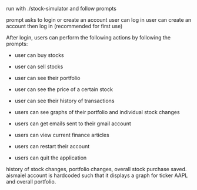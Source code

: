 run with ./stock-simulator and follow prompts

prompt asks to login or create an account
user can log in
user can create an account then log in (recommended for first use)

After login, users can perform the following actions by following the prompts:

- user can buy stocks

- user can sell stocks

- user can see their portfolio

- user can see the price of a certain stock

- user can see their history of transactions

- users can see graphs of their portfolio and individual stock changes

- users can get emails sent to their gmail account

- users can view current finance articles

- users can restart their account

- users can quit the application

history of stock changes, portfolio changes, overall stock purchase saved. aismaiel account is hardcoded such that it displays a graph for ticker AAPL and overall portfolio.
